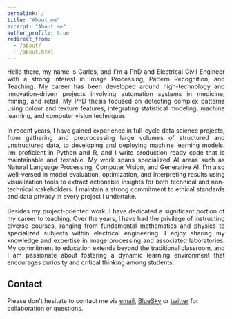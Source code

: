 ```yaml
---
permalink: /
title: "About me"
excerpt: "About me"
author_profile: true
redirect_from: 
  - /about/
  - /about.html
---
```


<div style="text-align: justify;">
  Hello there, my name is Carlos, and I'm a PhD and Electrical Civil Engineer with a strong interest in Image Processing, Pattern Recognition, and Teaching. My career has been developed around high-technology and innovation-driven projects involving automation systems in medicine, mining, and retail. My PhD thesis focused on detecting complex patterns using colour and texture features, integrating statistical modeling, machine learning, and computer vision techniques.</div>&nbsp;<br><div style="text-align: justify;">  In recent years, I have gained experience in full-cycle data science projects, from gathering and preprocessing large volumes of structured and unstructured data, to developing and deploying machine learning models. I’m proficient in Python and R, and I write production-ready code that is maintainable and testable. My work spans specialized AI areas such as Natural Language Processing, Computer Vision, and Generative AI. I’m also well-versed in model evaluation, optimization, and interpreting results using visualization tools to extract actionable insights for both technical and non-technical stakeholders. I maintain a strong commitment to ethical standards and data privacy in every project I undertake.</div>&nbsp;<br><div style="text-align: justify;">  Besides my project-oriented work, I have dedicated a significant portion of my career to teaching. Over the years, I have had the privilege of instructing diverse courses, ranging from fundamental mathematics and physics to specialized subjects within electrical engineering. I enjoy sharing my knowledge and expertise in image processing and associated laboratories. My commitment to education extends beyond the traditional classroom, and I am passionate about fostering a dynamic learning environment that encourages curiosity and critical thinking among students.</div>

## Contact

Please don't hesitate to contact me via [email](mailto:carlosnavarroc@uchile.cl), [BlueSky](https://bsky.app/profile/carlosnavarroc.github.io)  or [twitter](https://twitter.com/CarlosFNavarroC) for collaboration or questions.

